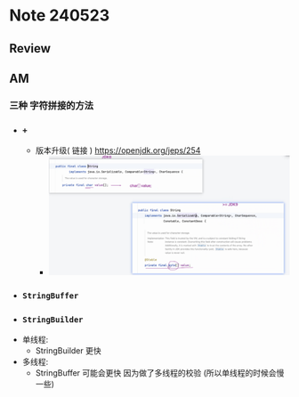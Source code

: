 # Note 240523
## Review

## AM
### 三种 字符拼接的方法
- ### `+`
  - 版本升级( 链接 ) https://openjdk.org/jeps/254
    - ![img.png](img.png)
- ### `StringBuffer`
- ### `StringBuilder`
- 单线程:
  - StringBuilder 更快
- 多线程:
  - StringBuffer 可能会更快 因为做了多线程的校验 (所以单线程的时候会慢一些)
